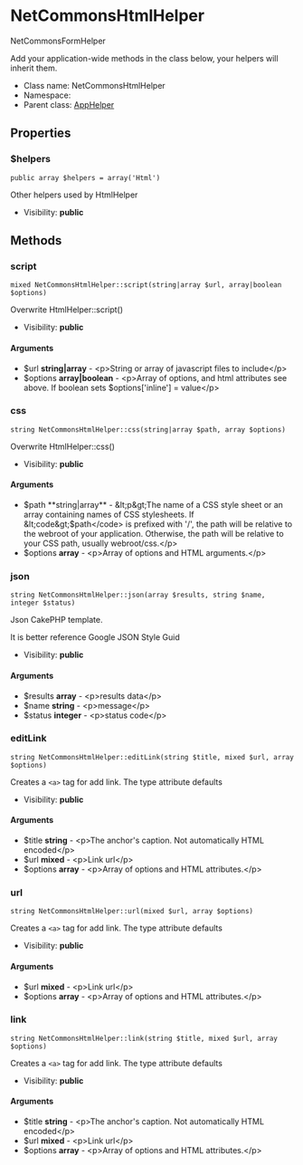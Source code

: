 NetCommonsHtmlHelper
===============

NetCommonsFormHelper

Add your application-wide methods in the class below, your helpers
will inherit them.


* Class name: NetCommonsHtmlHelper
* Namespace: 
* Parent class: [AppHelper](AppHelper.md)





Properties
----------


### $helpers

    public array $helpers = array('Html')

Other helpers used by HtmlHelper



* Visibility: **public**


Methods
-------


### script

    mixed NetCommonsHtmlHelper::script(string|array $url, array|boolean $options)

Overwrite HtmlHelper::script()



* Visibility: **public**


#### Arguments
* $url **string|array** - &lt;p&gt;String or array of javascript files to include&lt;/p&gt;
* $options **array|boolean** - &lt;p&gt;Array of options, and html attributes see above. If boolean sets $options[&#039;inline&#039;] = value&lt;/p&gt;



### css

    string NetCommonsHtmlHelper::css(string|array $path, array $options)

Overwrite HtmlHelper::css()



* Visibility: **public**


#### Arguments
* $path **string|array** - &lt;p&gt;The name of a CSS style sheet or an array containing names of
CSS stylesheets. If &lt;code&gt;$path&lt;/code&gt; is prefixed with &#039;/&#039;, the path will be relative to the webroot
of your application. Otherwise, the path will be relative to your CSS path, usually webroot/css.&lt;/p&gt;
* $options **array** - &lt;p&gt;Array of options and HTML arguments.&lt;/p&gt;



### json

    string NetCommonsHtmlHelper::json(array $results, string $name, integer $status)

Json CakePHP template.

It is better reference Google JSON Style Guid

* Visibility: **public**


#### Arguments
* $results **array** - &lt;p&gt;results data&lt;/p&gt;
* $name **string** - &lt;p&gt;message&lt;/p&gt;
* $status **integer** - &lt;p&gt;status code&lt;/p&gt;



### editLink

    string NetCommonsHtmlHelper::editLink(string $title, mixed $url, array $options)

Creates a `<a>` tag for add link. The type attribute defaults



* Visibility: **public**


#### Arguments
* $title **string** - &lt;p&gt;The anchor&#039;s caption. Not automatically HTML encoded&lt;/p&gt;
* $url **mixed** - &lt;p&gt;Link url&lt;/p&gt;
* $options **array** - &lt;p&gt;Array of options and HTML attributes.&lt;/p&gt;



### url

    string NetCommonsHtmlHelper::url(mixed $url, array $options)

Creates a `<a>` tag for add link. The type attribute defaults



* Visibility: **public**


#### Arguments
* $url **mixed** - &lt;p&gt;Link url&lt;/p&gt;
* $options **array** - &lt;p&gt;Array of options and HTML attributes.&lt;/p&gt;



### link

    string NetCommonsHtmlHelper::link(string $title, mixed $url, array $options)

Creates a `<a>` tag for add link. The type attribute defaults



* Visibility: **public**


#### Arguments
* $title **string** - &lt;p&gt;The anchor&#039;s caption. Not automatically HTML encoded&lt;/p&gt;
* $url **mixed** - &lt;p&gt;Link url&lt;/p&gt;
* $options **array** - &lt;p&gt;Array of options and HTML attributes.&lt;/p&gt;


